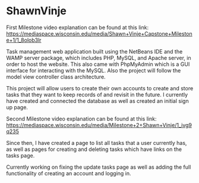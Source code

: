 # ShawnVinje

First Milestone video explanation can be found at this link: https://mediaspace.wisconsin.edu/media/Shawn+Vinje+Capstone+Milestone+1/1_8olob3lr

Task management web application built using the NetBeans IDE and the WAMP server package, which includes PHP, MySQL, and Apache server, in order to host the website.
This also came with PhpMyAdmin which is a GUI interface for interacting with the MySQL.
Also the project will follow the model view controller class architecture.

This project will allow users to create their own accounts to create and store tasks that they want to keep records of and revisit in the future.
I currently have created and connected the database as well as created an initial sign up page.

Second Milestone video explanation can be found at this link: https://mediaspace.wisconsin.edu/media/Milestone+2+Shawn+Vinje/1_ivg9q235

Since then, I have created a page to list all tasks that a user currently has, as well as pages for creating and deleting tasks which have links on the tasks page.

Currently working on fixing the update tasks page as well as adding the full functionality of creating an account and logging in.
